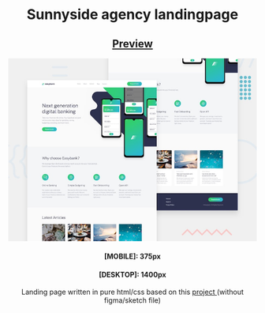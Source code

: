<h1 align="center">Sunnyside agency landingpage</h1> 

<h2 align="center"><a href="http://andrzejfranek.me/easybank-landingpage/">Preview</a></h2>


  
![img](https://raw.githubusercontent.com/teh23/easybank-landingpage/master/design/desktop-preview.jpg)
<h4 align="center">[MOBILE]: 375px</h3>
<h4 align="center">[DESKTOP]: 1400px</h3>
<p align="center">Landing page written in pure html/css based on this <a href="https://www.frontendmentor.io/challenges/sunnyside-agency-landing-page-7yVs3B6ef">project  </a>(without figma/sketch file)
  
 </p>


 

